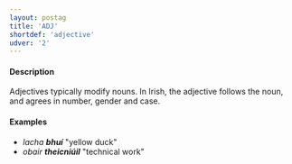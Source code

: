 ```yaml
---
layout: postag
title: 'ADJ'
shortdef: 'adjective'
udver: '2'
---
```


#### Description

Adjectives typically modify nouns. In Irish, the adjective follows the noun, and agrees in number, gender and case.

#### Examples

* _lacha_ <b>_bhuí_</b>  "yellow duck"   
* _obair <b>theicniúil</b>_  "technical work"   








<!-- Interlanguage links updated Ne 5. května 2024, 18:19:32 CEST -->
